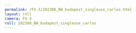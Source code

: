 ```yaml
---
permalink: /FX-3/202308_BW_budapest_singleuse_carlos.html
layout: roll
camera: FX-3
roll: 202308_BW_budapest_singleuse_carlos
---
```


<!-- Description. -->
